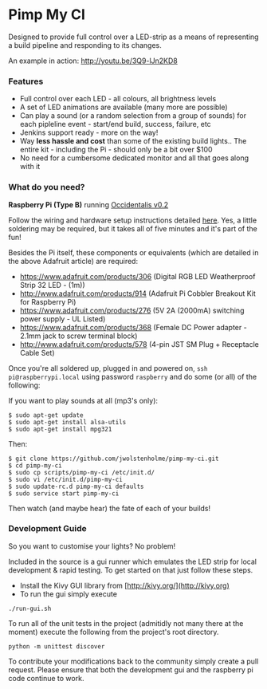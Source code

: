 # Pimp My CI

Designed to provide full control over a LED-strip as a means of representing a build pipeline and responding to its changes.

An example in action: http://youtu.be/3Q9-lJn2KD8


### Features

* Full control over each LED - all colours, all brightness levels
* A set of LED animations are available (many more are possible)
* Can play a sound (or a random selection from a group of sounds) for each pipleline event - start/end build, success, failure, etc
* Jenkins support ready - more on the way!
* Way **less hassle and cost** than some of the existing build lights.. The entire kit - including the Pi - should only be a bit over $100
* No need for a cumbersome dedicated monitor and all that goes along with it


### What do you need?

**Raspberry Pi (Type B)** running [Occidentalis v0.2](http://learn.adafruit.com/adafruit-raspberry-pi-educational-linux-distro/overview)

Follow the wiring and hardware setup instructions detailed [here](http://learn.adafruit.com/light-painting-with-raspberry-pi/hardware).
Yes, a little soldering may be required, but it takes all of five minutes and it's part of the fun!

Besides the Pi itself, these components or equivalents (which are detailed in the above Adafruit article) are required:

* https://www.adafruit.com/products/306 (Digital RGB LED Weatherproof Strip 32 LED - (1m))
* http://www.adafruit.com/products/914 (Adafruit Pi Cobbler Breakout Kit for Raspberry Pi)
* https://www.adafruit.com/products/276 (5V 2A (2000mA) switching power supply - UL Listed)
* https://www.adafruit.com/products/368 (Female DC Power adapter - 2.1mm jack to screw terminal block)
* http://www.adafruit.com/products/578 (4-pin JST SM Plug + Receptacle Cable Set)

Once you're all soldered up, plugged in and powered on, ```ssh pi@raspberrypi.local``` using password ```raspberry``` and do some (or all) of the following:


If you want to play sounds at all (mp3's only):
```
$ sudo apt-get update
$ sudo apt-get install alsa-utils
$ sudo apt-get install mpg321
```

Then:
```
$ git clone https://github.com/jwolstenholme/pimp-my-ci.git
$ cd pimp-my-ci
$ sudo cp scripts/pimp-my-ci /etc/init.d/
$ sudo vi /etc/init.d/pimp-my-ci
$ sudo update-rc.d pimp-my-ci defaults
$ sudo service start pimp-my-ci
```

Then watch (and maybe hear) the fate of each of your builds!

### Development Guide

So you want to customise your lights? No problem!

Included in the source is a gui runner which emulates the LED strip for local development & rapid testing. To get started on that just follow these steps.

* Install the Kivy GUI library from [http://kivy.org/](http://kivy.org)
* To run the gui simply execute
```
./run-gui.sh
```

To run all of the unit tests in the project (admitidly not many there at the moment) execute the following from the project's root directory.
```
python -m unittest discover
```

To contribute your modifications back to the community simply create a pull request. Please ensure that both the development gui and the raspberry pi code continue to work.


